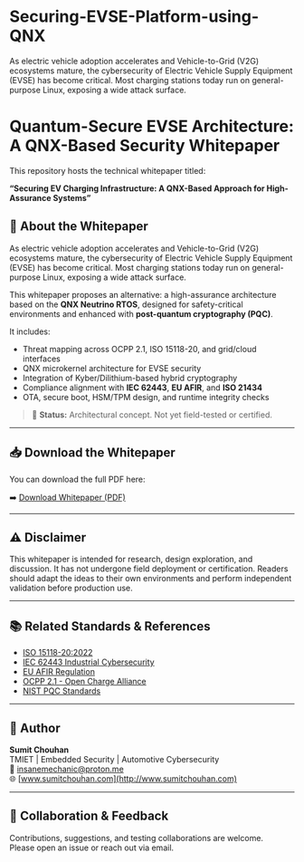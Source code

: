 # Securing-EVSE-Platform-using-QNX
As electric vehicle adoption accelerates and Vehicle-to-Grid (V2G) ecosystems mature, the cybersecurity of Electric Vehicle Supply Equipment (EVSE) has become critical. Most charging stations today run on general-purpose Linux, exposing a wide attack surface.
# Quantum-Secure EVSE Architecture: A QNX-Based Security Whitepaper

This repository hosts the technical whitepaper titled:

**“Securing EV Charging Infrastructure: A QNX-Based Approach for High-Assurance Systems”**

## 📄 About the Whitepaper

As electric vehicle adoption accelerates and Vehicle-to-Grid (V2G) ecosystems mature, the cybersecurity of Electric Vehicle Supply Equipment (EVSE) has become critical. Most charging stations today run on general-purpose Linux, exposing a wide attack surface.

This whitepaper proposes an alternative: a high-assurance architecture based on the **QNX Neutrino RTOS**, designed for safety-critical environments and enhanced with **post-quantum cryptography (PQC)**.

It includes:

- Threat mapping across OCPP 2.1, ISO 15118-20, and grid/cloud interfaces  
- QNX microkernel architecture for EVSE security  
- Integration of Kyber/Dilithium-based hybrid cryptography  
- Compliance alignment with **IEC 62443**, **EU AFIR**, and **ISO 21434**  
- OTA, secure boot, HSM/TPM design, and runtime integrity checks

> 🔐 **Status:** Architectural concept. Not yet field-tested or certified.

---

## 📥 Download the Whitepaper

You can download the full PDF here:

➡️ [Download Whitepaper (PDF)](https://github.com/yourusername/evse-qnx-pqc-whitepaper/raw/main/yourpaper.pdf)

---

## ⚠️ Disclaimer

This whitepaper is intended for research, design exploration, and discussion. It has not undergone field deployment or certification. Readers should adapt the ideas to their own environments and perform independent validation before production use.

---

## 📚 Related Standards & References

- [ISO 15118-20:2022](https://www.iso.org/standard/81279.html)
- [IEC 62443 Industrial Cybersecurity](https://webstore.iec.ch/publication/22273)
- [EU AFIR Regulation](https://eur-lex.europa.eu/legal-content/EN/TXT/?uri=CELEX%3A32023R1804)
- [OCPP 2.1 - Open Charge Alliance](https://www.openchargealliance.org/)
- [NIST PQC Standards](https://csrc.nist.gov/Projects/post-quantum-cryptography)

---

## 🧠 Author

**Sumit Chouhan**  
TMIET | Embedded Security | Automotive Cybersecurity  
📧 insanemechanic@proton.me  
🌐 [www.sumitchouhan.com](http://www.sumitchouhan.com)

---

## 🤝 Collaboration & Feedback

Contributions, suggestions, and testing collaborations are welcome.  
Please open an issue or reach out via email.

